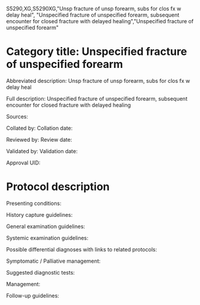 S5290,XG,S5290XG,"Unsp fracture of unsp forearm, subs for clos fx w delay heal", "Unspecified fracture of unspecified forearm, subsequent encounter for closed fracture with delayed healing","Unspecified fracture of unspecified forearm"
# Category title: Unspecified fracture of unspecified forearm

Abbreviated description: Unsp fracture of unsp forearm, subs for clos fx w delay heal

Full description: Unspecified fracture of unspecified forearm, subsequent encounter for closed fracture with delayed healing

Sources:

Collated by:
Collation date:

Reviewed by:
Review date:

Validated by:
Validation date:

Approval UID:

# Protocol description

Presenting conditions:

History capture guidelines:

General examination guidelines:

Systemic examination guidelines:

Possible differential diagnoses with links to related protocols:

Symptomatic / Palliative management:

Suggested diagnostic tests:

Management:

Follow-up guidelines:
